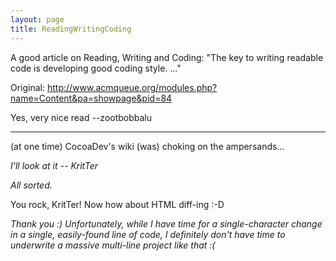 ```yaml
---
layout: page
title: ReadingWritingCoding
---
```


A good article on Reading, Writing and Coding: "The key to writing readable code is developing good coding style. ..."

Original: http://www.acmqueue.org/modules.php?name=Content&pa=showpage&pid=84

Yes, very nice read --zootbobbalu

----

(at one time) CocoaDev's wiki (was) choking on the ampersands...

*I'll look at it -- KritTer*

*All sorted.*

You rock, KritTer! Now how about HTML diff-ing :-D

*Thank you :) Unfortunately, while I have time for a single-character change in a single, easily-found line of code, I definitely don't have time to underwrite a massive multi-line project like that :(*

